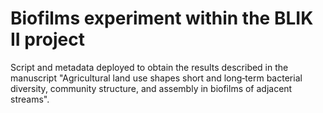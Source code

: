 # Biofilms experiment within the BLIK II project
Script and metadata deployed to obtain the results described in the manuscript "Agricultural land use shapes short and long‑term bacterial diversity, community structure, and assembly in biofilms of adjacent streams".
